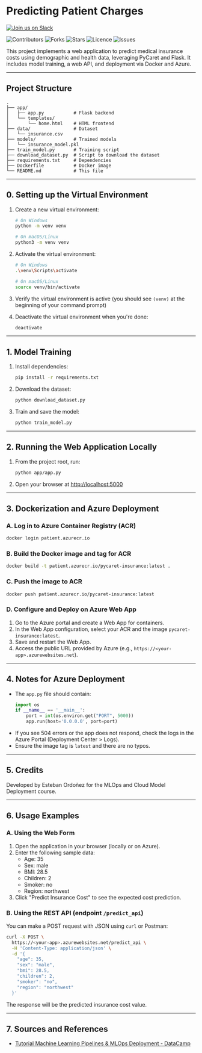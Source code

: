 # Predicting Patient Charges

[![Join us on Slack](https://img.shields.io/badge/slack-chat-green.svg?logo=slack)](https://join.slack.com/t/ngc-goz8665/shared_invite/zt-r01kumfq-dQUT3c95BxEP_fnk4yJFfQ)

![Contributors](https://img.shields.io/github/contributors/TU_USUARIO/TU_REPOSITORIO?style=plastic)
![Forks](https://img.shields.io/github/forks/TU_USUARIO/TU_REPOSITORIO)
![Stars](https://img.shields.io/github/stars/TU_USUARIO/TU_REPOSITORIO)
![Licence](https://img.shields.io/github/license/TU_USUARIO/TU_REPOSITORIO)
![Issues](https://img.shields.io/github/issues/TU_USUARIO/TU_REPOSITORIO)

This project implements a web application to predict medical insurance costs using demographic and health data, leveraging PyCaret and Flask. It includes model training, a web API, and deployment via Docker and Azure.

---

## Project Structure

```
.
├── app/
│   ├── app.py           # Flask backend
│   └── templates/
│       └── home.html    # HTML frontend
├── data/                # Dataset
│   └── insurance.csv
├── models/              # Trained models
│   └── insurance_model.pkl
├── train_model.py       # Training script
├── download_dataset.py  # Script to download the dataset
├── requirements.txt     # Dependencies
├── Dockerfile           # Docker image
└── README.md            # This file
```

---

## 0. Setting up the Virtual Environment

1. Create a new virtual environment:
   ```bash
   # On Windows
   python -m venv venv

   # On macOS/Linux
   python3 -m venv venv
   ```

2. Activate the virtual environment:
   ```bash
   # On Windows
   .\venv\Scripts\activate

   # On macOS/Linux
   source venv/bin/activate
   ```

3. Verify the virtual environment is active (you should see `(venv)` at the beginning of your command prompt)

4. Deactivate the virtual environment when you're done:
   ```bash
   deactivate
   ```

---

## 1. Model Training

1. Install dependencies:
   ```bash
   pip install -r requirements.txt
   ```
2. Download the dataset:
   ```bash
   python download_dataset.py
   ```
3. Train and save the model:
   ```bash
   python train_model.py
   ```

---

## 2. Running the Web Application Locally

1. From the project root, run:
   ```bash
   python app/app.py
   ```
2. Open your browser at [http://localhost:5000](http://localhost:5000)

---

## 3. Dockerization and Azure Deployment

### A. Log in to Azure Container Registry (ACR)

```bash
docker login patient.azurecr.io
```

### B. Build the Docker image and tag for ACR

```bash
docker build -t patient.azurecr.io/pycaret-insurance:latest .
```

### C. Push the image to ACR

```bash
docker push patient.azurecr.io/pycaret-insurance:latest
```

### D. Configure and Deploy on Azure Web App

1. Go to the Azure portal and create a Web App for containers.
2. In the Web App configuration, select your ACR and the image `pycaret-insurance:latest`.
3. Save and restart the Web App.
4. Access the public URL provided by Azure (e.g., `https://<your-app>.azurewebsites.net`).

---

## 4. Notes for Azure Deployment
- The `app.py` file should contain:
  ```python
  import os
  if __name__ == '__main__':
      port = int(os.environ.get("PORT", 5000))
      app.run(host='0.0.0.0', port=port)
  ```
- If you see 504 errors or the app does not respond, check the logs in the Azure Portal (Deployment Center > Logs).
- Ensure the image tag is `latest` and there are no typos.

---

## 5. Credits
Developed by Esteban Ordoñez for the MLOps and Cloud Model Deployment course.

---

## 6. Usage Examples

### A. Using the Web Form

1. Open the application in your browser (locally or on Azure).
2. Enter the following sample data:
   - Age: 35
   - Sex: male
   - BMI: 28.5
   - Children: 2
   - Smoker: no
   - Region: northwest
3. Click "Predict Insurance Cost" to see the expected cost prediction.

### B. Using the REST API (endpoint `/predict_api`)

You can make a POST request with JSON using `curl` or Postman:

```bash
curl -X POST \
  https://<your-app>.azurewebsites.net/predict_api \
  -H 'Content-Type: application/json' \
  -d '{
    "age": 35,
    "sex": "male",
    "bmi": 28.5,
    "children": 2,
    "smoker": "no",
    "region": "northwest"
  }'
```

The response will be the predicted insurance cost value.

---

## 7. Sources and References
- [Tutorial Machine Learning Pipelines & MLOps Deployment - DataCamp](https://www.datacamp.com/tutorial/tutorial-machine-learning-pipelines-mlops-deployment)